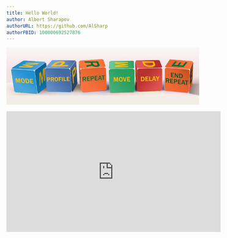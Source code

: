 ```yaml
---
title: Hello World!
author: Albert Sharapov
authorURL: https://github.com/AlSharp
authorFBID: 100000692527876
---
```


![Blocks](/img/cubs-line-up.jpg "Blocks")

<iframe class="tutorial-video" width="560" height="315" src="https://www.youtube.com/embed/cnlVry2UYLw" frameborder="0" allow="accelerometer; autoplay; encrypted-media; gyroscope; picture-in-picture" allowfullscreen></iframe>
